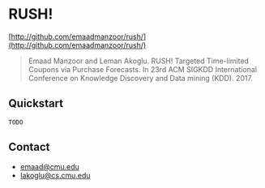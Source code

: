 # RUSH!

[http://github.com/emaadmanzoor/rush/](http://github.com/emaadmanzoor/rush/)

> Emaad Manzoor and Leman Akoglu.  RUSH! Targeted Time-limited Coupons via Purchase Forecasts.
> In 23rd ACM SIGKDD International Conference on Knowledge Discovery and Data mining (KDD). 2017.

## Quickstart

```
TODO
```

## Contact

   * emaad@cmu.edu
   * lakoglu@cs.cmu.edu
